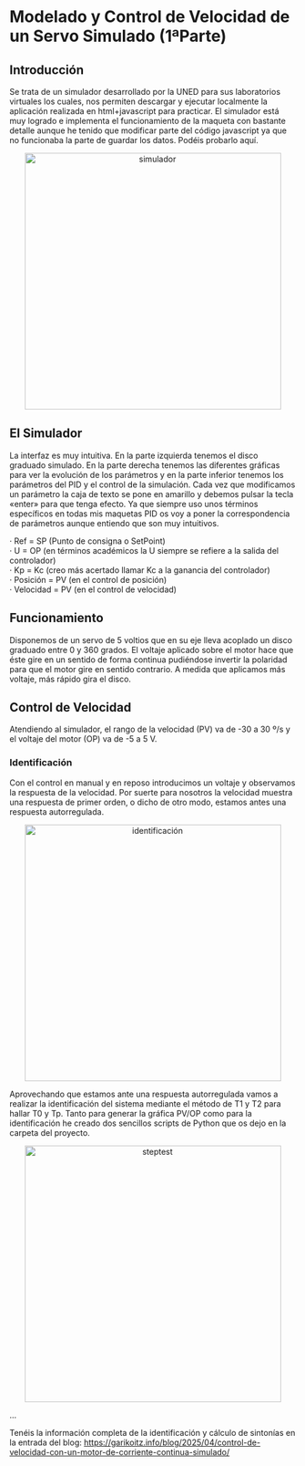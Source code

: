 # Modelado y Control de Velocidad de un Servo Simulado (1ªParte)

<h2>Introducción</h2>
Se trata de un simulador desarrollado por la UNED para sus laboratorios virtuales los cuales, nos permiten descargar y ejecutar localmente la aplicación realizada en html+javascript para practicar. El simulador está muy logrado e implementa el funcionamiento de la maqueta con bastante detalle aunque he tenido que modificar parte del código javascript ya que no funcionaba la parte de guardar los datos. Podéis probarlo aquí.

<p align="center">
  <img src="https://garikoitz.info/blog/wp-content/uploads/2025/03/DCmotor_sim-png.webp" width="450" alt="simulador">
</p>

<h2>El Simulador</h2>
La interfaz es muy intuitiva. En la parte izquierda tenemos el disco graduado simulado. En la parte derecha tenemos las diferentes gráficas para ver la evolución de los parámetros y en la parte inferior tenemos los parámetros del PID y el control de la simulación. Cada vez que modificamos un parámetro la caja de texto se pone en amarillo y debemos pulsar la tecla «enter» para que tenga efecto. Ya que siempre uso unos términos específicos en todas mis maquetas PID os voy a poner la correspondencia de parámetros aunque entiendo que son muy intuitivos.

· Ref = SP (Punto de consigna o SetPoint)<br>
· U = OP (en términos académicos la U siempre se refiere a la salida del controlador)<br>
· Kp = Kc (creo más acertado llamar Kc a la ganancia del controlador)<br>
· Posición = PV (en el control de posición)<br>
· Velocidad = PV (en el control de velocidad)<br>

<h2>Funcionamiento</h2>
Disponemos de un servo de 5 voltios que en su eje lleva acoplado un disco graduado entre 0 y 360 grados. El voltaje aplicado sobre el motor hace que éste gire en un sentido de forma continua pudiéndose invertir la polaridad para que el motor gire en sentido contrario. A medida que aplicamos más voltaje, más rápido gira el disco.

<h2>Control de Velocidad</h2>
Atendiendo al simulador, el rango de la velocidad (PV) va de -30 a 30 º/s y el voltaje del motor (OP) va de -5 a 5 V.

<h3>Identificación</h3>
Con el control en manual y en reposo introducimos un voltaje y observamos la respuesta de la velocidad. Por suerte para nosotros la velocidad muestra una respuesta de primer orden, o dicho de otro modo, estamos antes una respuesta autorregulada.
<p align="center">
  <img src="https://garikoitz.info/blog/wp-content/uploads/2025/03/Ident_v1-1024x512.webp" width="450" alt="identificación">
</p>
Aprovechando que estamos ante una respuesta autorregulada vamos a realizar la identificación del sistema mediante el método de T1 y T2 para hallar T0 y Tp. Tanto para generar la gráfica PV/OP como para la identificación he creado dos sencillos scripts de Python que os dejo en la carpeta del proyecto.
<p align="center">
  <img src="https://garikoitz.info/blog/wp-content/uploads/2025/03/Ident_v1_identificado-2048x1229.webp" width="450" alt="steptest">
</p>

...

Tenéis la información completa de la identificación y cálculo de sintonías en la entrada del blog:
https://garikoitz.info/blog/2025/04/control-de-velocidad-con-un-motor-de-corriente-continua-simulado/
